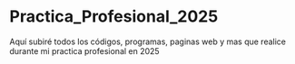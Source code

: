 # Practica_Profesional_2025
Aquí subiré todos los códigos, programas, paginas web y mas que realice durante mi practica profesional en 2025
